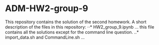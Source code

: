 # ADM-HW2-group-9
This repository contains the solution of the second homework.
A short description of the files in this repository:
⋅⋅* HW2_group_9.ipynb
... this file contains all the solutions except for the command line question.
..* import_data.sh and CommandLine.sh
...
